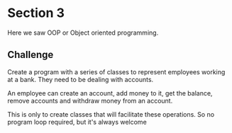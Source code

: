 # Section 3
Here we saw OOP or Object oriented programming.

## Challenge
Create a program with a series of classes to represent employees working at a bank. They need to be dealing with 
accounts.

An employee can create an account, add money to it, get the balance, remove accounts and withdraw money from an account.

This is only to create classes that will facilitate these operations. So no program loop required, 
but it's always welcome